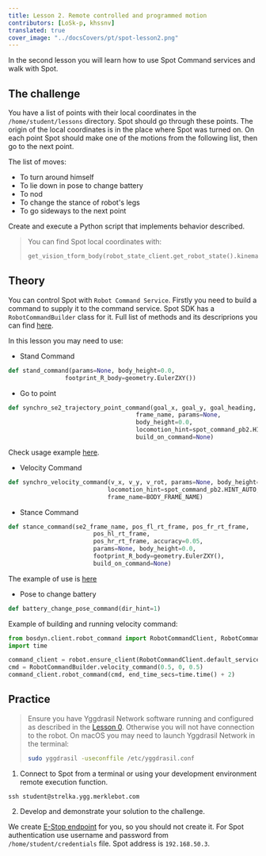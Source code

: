 ```yaml
---
title: Lesson 2. Remote controlled and programmed motion
contributors: [LoSk-p, khssnv]
translated: true
cover_image: "../docsCovers/pt/spot-lesson2.png"
---
```


In the second lesson you will learn how to use Spot Command services and walk with Spot.

## The challenge

You have a list of points with their local coordinates in the `/home/student/lessons` directory. Spot should go through these points. The origin of the local coordinates is in the place where Spot was turned on. On each point Spot should make one of the motions from the following list, then go to the next point. 

The list of moves:
* To turn around himself
* To lie down in pose to change battery
* To nod
* To change the stance of robot's legs
* To go sideways to the next point

Create and execute a Python script that implements behavior described.

> You can find Spot local coordinates with:
> ```python
> get_vision_tform_body(robot_state_client.get_robot_state().kinematic_state.transforms_snapshot)
> ```

## Theory

You can control Spot with `Robot Command Service`. Firstly you need to build a command to supply it to the command service.
Spot SDK has a `RobotCommandBuilder` class for it.
Full list of methods and its descriprions you can find [here](https://github.com/boston-dynamics/spot-sdk/blob/7ce5c5f31f4e1e45e9ff4be29fb097e258b75919/python/bosdyn-client/src/bosdyn/client/robot_command.py#L593). 

In this lesson you may need to use:

* Stand Command

```python
def stand_command(params=None, body_height=0.0, 
                footprint_R_body=geometry.EulerZXY())
```

* Go to point

```python
def synchro_se2_trajectory_point_command(goal_x, goal_y, goal_heading,      
                                    frame_name, params=None,
                                    body_height=0.0,
                                    locomotion_hint=spot_command_pb2.HINT_AUTO,
                                    build_on_command=None)
```

Check usage example [here](https://github.com/boston-dynamics/spot-sdk/blob/master/python/examples/frame_trajectory_command/frame_trajectory_command.py).

* Velocity Command

```python
def synchro_velocity_command(v_x, v_y, v_rot, params=None, body_height=0.0,
                            locomotion_hint=spot_command_pb2.HINT_AUTO, 
                            frame_name=BODY_FRAME_NAME)
```

* Stance Command

```python
def stance_command(se2_frame_name, pos_fl_rt_frame, pos_fr_rt_frame, 
                        pos_hl_rt_frame,
                        pos_hr_rt_frame, accuracy=0.05, 
                        params=None, body_height=0.0,
                        footprint_R_body=geometry.EulerZXY(), 
                        build_on_command=None)
```

The example of use is [here](https://github.com/boston-dynamics/spot-sdk/blob/91ed30607264e795699995d6d7834ba0c8a94d36/python/examples/stance/stance_in_place.py)

* Pose to change battery

```python
def battery_change_pose_command(dir_hint=1)
```

Example of building and running velocity command:

```python
from bosdyn.client.robot_command import RobotCommandClient, RobotCommandBuilder
import time

command_client = robot.ensure_client(RobotCommandClient.default_service_name)
cmd = RobotCommandBuilder.velocity_command(0.5, 0, 0.5)
command_client.robot_command(cmd, end_time_secs=time.time() + 2)
```

## Practice

> Ensure you have Yggdrasil Network software running and configured as described in the [Lesson 0](/docs/spot-lesson0). Otherwise you will not have connection to the robot.
> On macOS you may need to launch Yggdrasil Network in the terminal:
> ```bash
> sudo yggdrasil -useconffile /etc/yggdrasil.conf
> ```

1. Connect to Spot from a terminal or using your development environment remote execution function.

```console
ssh student@strelka.ygg.merklebot.com
```

2. Develop and demonstrate your solution to the challenge.

We create [E-Stop endpoint](https://dev.bostondynamics.com/python/examples/estop/readme) for you, so you should not create it.
For Spot authentication use username and password from `/home/student/credentials` file.
Spot address is `192.168.50.3`.
